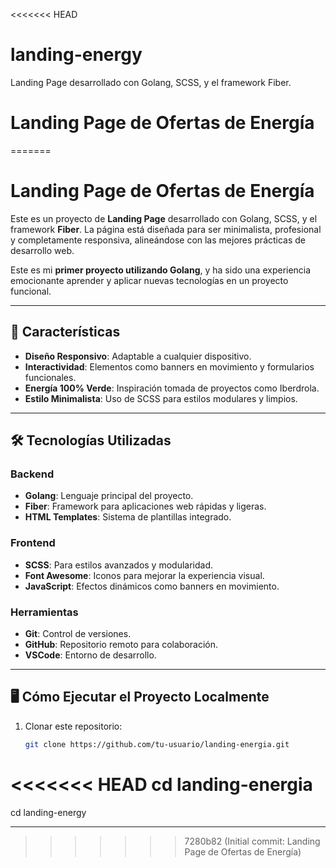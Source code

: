 <<<<<<< HEAD
# landing-energy
 Landing Page desarrollado con Golang, SCSS, y el framework Fiber.

 # Landing Page de Ofertas de Energía
=======
# Landing Page de Ofertas de Energía


Este es un proyecto de **Landing Page** desarrollado con Golang, SCSS, y el framework **Fiber**. La página está diseñada para ser minimalista, profesional y completamente responsiva, alineándose con las mejores prácticas de desarrollo web.

Este es mi **primer proyecto utilizando Golang**, y ha sido una experiencia emocionante aprender y aplicar nuevas tecnologías en un proyecto funcional.

---

## 🚀 Características

- **Diseño Responsivo**: Adaptable a cualquier dispositivo.
- **Interactividad**: Elementos como banners en movimiento y formularios funcionales.
- **Energía 100% Verde**: Inspiración tomada de proyectos como Iberdrola.
- **Estilo Minimalista**: Uso de SCSS para estilos modulares y limpios.

---

## 🛠️ Tecnologías Utilizadas

### Backend
- **Golang**: Lenguaje principal del proyecto.
- **Fiber**: Framework para aplicaciones web rápidas y ligeras.
- **HTML Templates**: Sistema de plantillas integrado.

### Frontend
- **SCSS**: Para estilos avanzados y modularidad.
- **Font Awesome**: Iconos para mejorar la experiencia visual.
- **JavaScript**: Efectos dinámicos como banners en movimiento.

### Herramientas
- **Git**: Control de versiones.
- **GitHub**: Repositorio remoto para colaboración.
- **VSCode**: Entorno de desarrollo.

---

## 🖥️ Cómo Ejecutar el Proyecto Localmente

1. Clonar este repositorio:
   ```bash
   git clone https://github.com/tu-usuario/landing-energia.git
<<<<<<< HEAD
   cd landing-energia
=======
   cd landing-energy


---
>>>>>>> 7280b82 (Initial commit: Landing Page de Ofertas de Energía)

